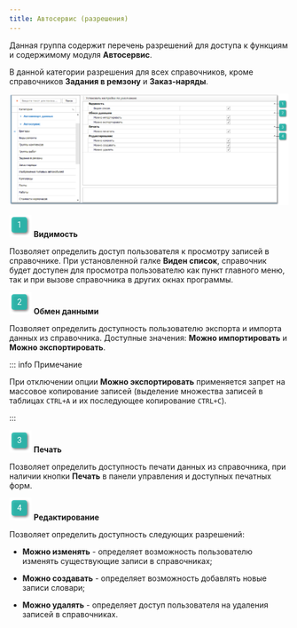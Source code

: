 ```yaml
---
title: Автосервис (разрешения)
---
```

Данная группа содержит перечень разрешений для доступа к функциям и содержимому модуля **Автосервис**.

В данной категории разрешения для всех справочников, кроме справочников **Задания в ремзону** и **Заказ-наряды**.

![](../../../../../assets/specification/image134.png)

![](../../../../../assets/specification/image006.png) **Видимость**

Позволяет определить доступ пользователя к просмотру записей в справочнике. При установленной галке **Виден список**, справочник будет доступен для просмотра пользователю как пункт главного меню, так и при вызове справочника в других окнах программы.

![](../../../../../assets/specification/image008.png) **Обмен данными**

Позволяет определить доступность пользователю экспорта и импорта данных из справочника. Доступные значения: **Можно импортировать** и **Можно экспортировать**.

::: info Примечание

При отключении опции **Можно экспортировать** применяется запрет на массовое копирование записей (выделение множества записей в таблицах `CTRL+A` и их последующее копирование `CTRL+C`).

:::

![](../../../../../assets/specification/image009.png) **Печать** 

Позволяет определить доступность печати данных из справочника, при наличии кнопки **Печать** в панели управления и доступных печатных форм.

![](../../../../../assets/specification/image010.png) **Редактирование**

Позволяет определить доступность следующих разрешений:

- **Можно изменять** - определяет возможность пользователю изменять существующие записи в справочниках;

- **Можно создавать** - определяет возможность добавлять новые записи словари;

- **Можно удалять** - определяет доступ пользователя на удаления записей в справочниках.